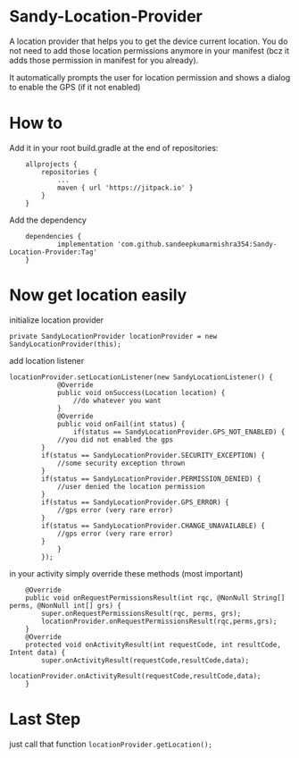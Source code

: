 # Sandy-Location-Provider

A location provider that helps you to get the device current location.
You do not need to add those location permissions anymore in your manifest (bcz it adds those permission in manifest for you already).

It automatically prompts the user for location permission and shows a dialog to enable the GPS (if it not enabled)

# How to

Add it in your root build.gradle at the end of repositories:
````
	allprojects {
		repositories {
			...
			maven { url 'https://jitpack.io' }
		}
	}
````

Add the dependency
````
	dependencies {
	        implementation 'com.github.sandeepkumarmishra354:Sandy-Location-Provider:Tag'
	}

````

# Now get location easily

initialize location provider
````
private SandyLocationProvider locationProvider = new SandyLocationProvider(this);
````
add location listener
````
locationProvider.setLocationListener(new SandyLocationListener() {
            @Override
            public void onSuccess(Location location) {
                //do whatever you want
            }
            @Override
            public void onFail(int status) {
                if(status == SandyLocationProvider.GPS_NOT_ENABLED) {
			//you did not enabled the gps
		}
		if(status == SandyLocationProvider.SECURITY_EXCEPTION) {
			//some security exception thrown
		}
		if(status == SandyLocationProvider.PERMISSION_DENIED) {
			//user denied the location permission
		}
		if(status == SandyLocationProvider.GPS_ERROR) {
			//gps error (very rare error)
		}
		if(status == SandyLocationProvider.CHANGE_UNAVAILABLE) {
			//gps error (very rare error)
		}
            }
        });
````
in your activity simply override these methods (most important)
````
    @Override
    public void onRequestPermissionsResult(int rqc, @NonNull String[] perms, @NonNull int[] grs) {
        super.onRequestPermissionsResult(rqc, perms, grs);
        locationProvider.onRequestPermissionsResult(rqc,perms,grs);
    }
    @Override
    protected void onActivityResult(int requestCode, int resultCode, Intent data) {
        super.onActivityResult(requestCode,resultCode,data);
        locationProvider.onActivityResult(requestCode,resultCode,data);
    }
````
# Last Step

just call that function
``locationProvider.getLocation();``
